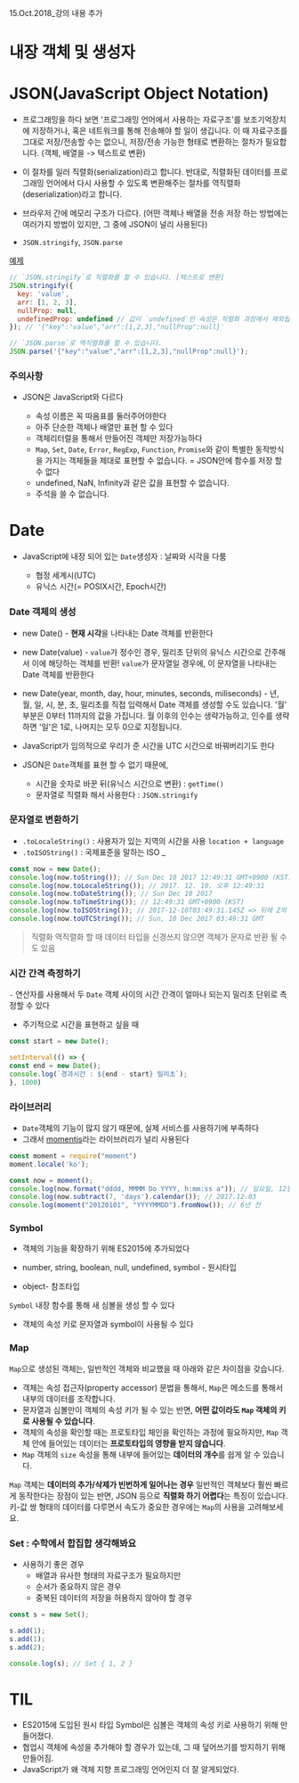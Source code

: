 15.Oct.2018_강의 내용 추가

# 내장 객체 및 생성자


# JSON(JavaScript Object Notation)


* 프로그래밍을 하다 보면 '프로그래밍 언어에서 사용하는 자료구조'를 보조기억장치에 저장하거나, 혹은 네트워크를 통해 전송해야 할 일이 생깁니다. 이 때 자료구조를 그대로 저장/전송할 수는 없으니, 저장/전송 가능한 형태로 변환하는 절차가 필요합니다.  (객체, 배열을 -> 텍스트로 변환)

* 이 절차를 일러 직렬화(serialization)라고 합니다. 반대로, 직렬화된 데이터를 프로그래밍 언어에서 다시 사용할 수 있도록 변환해주는 절차를 역직렬화(deserialization)라고 합니다.

* 브라우저 간에 메모리 구조가 다르다.  (어떤 객체나 배열을 전송 저장 하는 방법에는 여러가지 방법이 있지만, 그 중에 JSON이 널리 사용된다)

* `JSON.stringify`, `JSON.parse` 


[예제](https://repl.it/@victoryjkkim92/JSON)

```js
// `JSON.stringify`로 직렬화를 할 수 있습니다. [텍스트로 변환]
JSON.stringify({
  key: 'value',
  arr: [1, 2, 3],
  nullProp: null,
  undefinedProp: undefined // 값이 `undefined`인 속성은 직렬화 과정에서 제외됩니다.
}); // '{"key":"value","arr":[1,2,3],"nullProp":null}'

// `JSON.parse`로 역직렬화를 할 수 있습니다. 
JSON.parse('{"key":"value","arr":[1,2,3],"nullProp":null}');
```

### 주의사항

* JSON은 JavaScript와 다르다

	+ 속성 이름은 꼭 따옴표를 둘러주어야한다
	+ 아주 단순한 객체나 배열만 표현 할 수 있다 
	+ 객체리터럴을 통해서 만들어진 객체만 저장가능하다
	+ `Map`, `Set`, `Date`, `Error`, `RegExp`, `Function`, `Promise`와 같이 특별한 동작방식을 가지는 객체들을 제대로 표현할 수 없습니다. = JSON안에 함수를 저장 할 수 없다
	+ undefined, NaN, Infinity과 같은 값을 표현할 수 없습니다.
	+ 주석을 쓸 수 없습니다. 

# Date

* JavaScript에 내장 되어 있는 `Date`생성자 : 날짜와 시각을 다룸
	
	+ 협정 세계시(UTC) 
	+ 유닉스 시간(= POSIX시간, Epoch시간)

### Date 객체의 생성 

* new Date() - **현재 시각**을 나타내는 Date 객체를 반환한다
* new Date(value) - `value`가 정수인 경우, 밀리초 단위의 유닉스 시간으로 간주해서 이에 해당하는 객체를 반환! `value`가 문자열일 경우에, 이 문자열을 나타내는 Date 객체를 반환한다
* new Date(year, month, day, hour, minutes, seconds, miliseconds) - 년, 월, 일, 시, 분, 초, 밀리초를 직접 입력해서 Date 객체를 생성할 수도 있습니다. '월' 부분은 0부터 11까지의 값을 가집니다. 월 이후의 인수는 생략가능하고, 인수를 생략하면 '일'은 1로, 나머지는 모두 0으로 지정됩니다.

* JavaScript가 임의적으로 우리가 준 시간을 UTC 시간으로 바꿔버리기도 한다
* JSON은 `Date`객체를 표현 할 수 없기 때문에, 
	+ 시간을 숫자로 바꾼 뒤(유닉스 시간으로 변환)  : `getTime()`
	+ 문자열로 직렬화 해서 사용한다 : `JSON.stringify`

### 문자열로 변환하기 

* `.toLocaleString()` : 사용자가 있는 지역의 시간을 사용 `location + language`
* `.toISOString()` : 국제표준을 말하는 ISO _   

```js
const now = new Date();
console.log(now.toString()); // Sun Dec 10 2017 12:49:31 GMT+0900 (KST)
console.log(now.toLocaleString()); // 2017. 12. 10. 오후 12:49:31
console.log(now.toDateString()); // Sun Dec 10 2017
console.log(now.toTimeString()); // 12:49:31 GMT+0900 (KST)
console.log(now.toISOString()); // 2017-12-10T03:49:31.145Z => 뒤에 Z의 의미는 : UTC기준이라는 의미
console.log(now.toUTCString()); // Sun, 10 Dec 2017 03:49:31 GMT
```

> 직렬화 역직렬화 할 때 데이터 타입을 신경쓰지 않으면 객체가 문자로 반환 될 수 도 있음

### 시간 간격 측정하기

`-` 연산자를 사용해서 두 `Date` 객체 사이의 시간 간격이 얼마나 되는지 밀리초 단위로 측정할 수 있다

* 주기적으로 시간을 표현하고 싶을 때 

```js
const start = new Date();

setInterval(() => {
const end = new Date();
console.log(`경과시간 : ${end - start} 밀리초`);
}, 1000)
```
### 라이브러리 

* `Date`객체의 기능이 많지 않기 때문에, 실제 서비스를 사용하기에 부족하다
* 그래서 [momentjs](https://momentjs.com/)라는 라이브러리가 널리 사용된다

```js
const moment = require("moment")
moment.locale('ko');

const now = moment();
console.log(now.format("dddd, MMMM Do YYYY, h:mm:ss a")); // 일요일, 12월 10일 2017, 1:02:42 오후
console.log(now.subtract(7, 'days').calendar()); // 2017.12.03
console.log(moment("20120101", "YYYYMMDD").fromNow()); // 6년 전
```

### Symbol

* 객체의 기능을 확장하기 위해 ES2015에 추가되었다

* number, string, boolean, null, undefined, symbol - 원시타입
* object- 참조타입

`Symbol` 내장 함수를 통해 새 심볼을 생성 할 수 있다

* 객체의 속성 키로 문자열과 symbol이 사용될 수 있다

### Map

`Map`으로 생성된 객체는, 일반적인 객체와 비교했을 때 아래와 같은 차이점을 갖습니다.

* 객체는 속성 접근자(property accessor) 문법을 통해서, `Map`은 메소드를 통해서 내부의 데이터를 조작합니다.
* 문자열과 심볼만이 객체의 속성 키가 될 수 있는 반면, **어떤 값이라도 `Map` 객체의 키로 사용될 수 있습니다**.
* 객체의 속성을 확인할 때는 프로토타입 체인을 확인하는 과정에 필요하지만, `Map` 객체 안에 들어있는 데이터는 **프로토타입의 영향을 받지 않습니다**.
* `Map` 객체의 `size` 속성을 통해 내부에 들어있는 **데이터의 개수**를 쉽게 알 수 있습니다.

`Map` 객체는 **데이터의 추가/삭제가 빈번하게 일어나는 경우** 일반적인 객체보다 훨씬 빠르게 동작한다는 장점이 있는 반면, JSON 등으로 **직렬화 하기 어렵다**는 특징이 있습니다. 키-값 쌍 형태의 데이터를 다루면서 속도가 중요한 경우에는 `Map`의 사용을 고려해보세요.


### Set :  수학에서 합집합 생각해봐요

* 사용하기 좋은 경우
	+ 배열과 유사한 형태의 자료구조가 필요하지만
	+ 순서가 중요하지 않은 경우
	+ 중복된 데이터의 저장을 허용하지 않아야 할 경우

```js
const s = new Set();

s.add(1);
s.add(1);
s.add(2);

console.log(s); // Set { 1, 2 }
```




# TIL

* ES2015에 도입된 원시 타입 Symbol은 심볼은 객체의 속성 키로 사용하기 위해 만들어졌다.
* 협업시 객체에 속성을 추가해야 할 경우가 있는데, 그 때 덮어쓰기를 방지하기 위해 만들어짐. 
* JavaScript가 왜 객체 지향 프로그래밍 언어인지 더 잘 알게되었다.



























